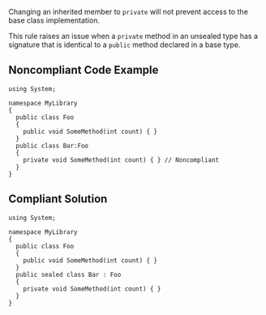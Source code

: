 Changing an inherited member to `private` will not prevent access to the base class implementation.
 
This rule raises an issue when a `private` method in an unsealed type has a signature that is identical to a `public` method declared in a base type.
 
## Noncompliant Code Example

    using System;
    
    namespace MyLibrary
    {
      public class Foo
      {
        public void SomeMethod(int count) { }
      }
      public class Bar:Foo
      {
        private void SomeMethod(int count) { } // Noncompliant
      }
    }

## Compliant Solution

    using System;
    
    namespace MyLibrary
    {
      public class Foo
      {
        public void SomeMethod(int count) { }
      }
      public sealed class Bar : Foo
      {
        private void SomeMethod(int count) { }
      }
    }